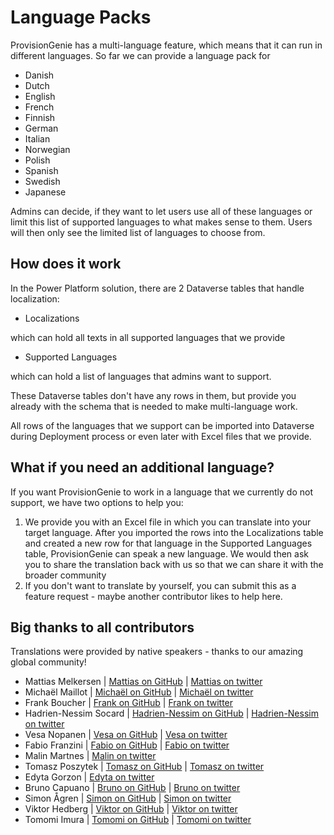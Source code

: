 # Language Packs

ProvisionGenie has a multi-language feature, which means that it can run in different languages. So far we can provide a language pack for

* Danish
* Dutch
* English
* French
* Finnish
* German
* Italian
* Norwegian
* Polish
* Spanish
* Swedish
* Japanese

Admins can decide, if they want to let users use all of these languages or limit this list of supported languages to what makes sense to them. Users will then only see the limited list of languages to choose from.

## How does it work

In the Power Platform solution, there are 2 Dataverse tables that handle localization:

- Localizations

which can hold all texts in all supported languages that we provide

- Supported Languages

which can hold a list of languages that admins want to support.

These Dataverse tables don't have any rows in them, but provide you already with the schema that is needed to make multi-language work.

All rows of the languages that we support can be imported into Dataverse during Deployment process or even later with Excel files that we provide.

## What if you need an additional language?

If you want ProvisionGenie to work in a language that we currently do not support, we have two options to help you:

1. We provide you with an Excel file in which you can translate into your target language. After you imported the rows into the Localizations table and created a new row for that language in the Supported Languages table, ProvisionGenie can speak a new language. We would then ask you to share the translation back with us so that we can share it with the broader community
2. If you don't want to translate by yourself, you can submit this as a feature request - maybe another contributor likes to help here.

## Big thanks to all contributors

Translations were provided by native speakers - thanks to our amazing global community!

* Mattias Melkersen | [Mattias on GitHub](https://github.com/mmelkersen) | [Mattias on twitter](https://twitter.com/MMelkersen)
* Michaël Maillot | [Michaël on GitHub](https://github.com/michaelmaillot) | [Michaël on twitter](https://twitter.com/michael_maillot)
* Frank Boucher | [Frank on GitHub](https://github.com/FBoucher) | [Frank on twitter](https://twitter.com/fboucheros)
* Hadrien-Nessim Socard | [Hadrien-Nessim on GitHub](https://github.com/hadness) | [Hadrien-Nessim on twitter](https://twitter.com/h4dn355)
* Vesa Nopanen | [Vesa on GitHub](https://github.com/veskunopanen) | [Vesa on twitter](https://twitter.com/vesanopanen)
* Fabio Franzini | [Fabio on GitHub](https://github.com/fabiofranzini) | [Fabio on twitter](https://twitter.com/franzinifabio)
* Malin Martnes | [Malin on twitter](https://twitter.com/MalinMartnes)
* Tomasz Poszytek | [Tomasz on GitHub](https://github.com/tposzytek) | [Tomasz on twitter](https://twitter.com/TomaszPoszytek)
* Edyta Gorzon | [Edyta on twitter](https://twitter.com/EdytaGorzon)
* Bruno Capuano | [Bruno on GitHub](https://github.com/elbruno/) | [Bruno on twitter](https://twitter.com/elbruno)
* Simon Ågren | [Simon on GitHub](https://github.com/simonagren) | [Simon on twitter](https://twitter.com/agrenpoint)
* Viktor Hedberg | [Viktor on GitHub](https://github.com/hedbergtech) | [Viktor on twitter](https://twitter.com/headburgh)
* Tomomi Imura | [Tomomi on GitHub](https://github.com/girliemac) | [Tomomi on twitter](https://twitter.com/girlie_mac)

